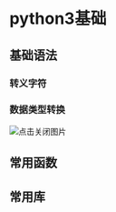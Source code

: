 # python3基础



## 基础语法



### 转义字符

###  数据类型转换

![点击关闭图片](https://xiaoke-asset-prod.kaikeba.com/smallcourse/OnhYKpd6GxksBA9qhXG/708c012a-abe9-4c55-8ea9-78766b4eaddc/image/2/17.jpg)

## 常用函数



## 常用库

